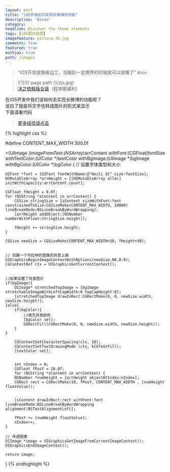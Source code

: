 ```yaml
---
layout: post
title: "iOS开发如何实现长微博的功能"
description: "Bison"
category: 
headline: Discover the theme elements
tags: [iOS图片处理]
imagefeature: picture-35.jpg
comments: true
featured: true
mathjax: true
path: /images
---
```


>&quot;iOS开发就像搬运工，当搬到一定境界的时候就可以偷懒了&quot;
><small><cite title="Plato">Bison</cite></small>

>![1]({{ page.path }}/zjs.jpg)<br>
>[冰之依韩版女装](http://allluckly.taobao.com/)（程序媛福利）

在iOS开发中我们该如何去实现长微博的功能呢？<br>
说白了就是将文字也转成图片的形式来显示<br>
下面请看代码<br>

 > [更多经验请点击](http://allluckly.cf/) 


{% highlight css %}

#define CONTENT_MAX_WIDTH   300.0f

+(UIImage *)imageFromText:(NSArray*)arrContent withFont:(CGFloat)fontSize withTextColor:(UIColor *)textColor withBgImage:(UIImage *)bgImage withBgColor:(UIColor *)bgColor
{
// 设置字体类型和大小

    UIFont *font = [UIFont fontWithName:@"Heiti SC" size:fontSize];
    NSMutableArray *arrHeight = [[NSMutableArray alloc] initWithCapacity:arrContent.count];

    CGFloat fHeight = 0.0f;
    for (NSString *sContent in arrContent) {
        CGSize stringSize = [sContent sizeWithFont:font constrainedToSize:CGSizeMake(CONTENT_MAX_WIDTH, 10000) lineBreakMode:NSLineBreakByWordWrapping];
        [arrHeight addObject:[NSNumber numberWithFloat:stringSize.height]];

        fHeight += stringSize.height;
    }

    CGSize newSize = CGSizeMake(CONTENT_MAX_WIDTH+20, fHeight+50);


    // 创建一个可拉伸的图像的背景上画
    UIGraphicsBeginImageContextWithOptions(newSize,NO,0.0);
    CGContextRef ctx = UIGraphicsGetCurrentContext();


    //如果设置了背景图片
    if(bgImage){
        UIImage* stretchedTopImage = [bgImage stretchableImageWithLeftCapWidth:0 topCapHeight:0];
        [stretchedTopImage drawInRect:CGRectMake(0, 0, newSize.width, newSize.height)];
    }else{
        if(bgColor){
            //填充背景颜色
            [bgColor set];
            UIRectFill(CGRectMake(0, 0, newSize.width, newSize.height));
        }
    }

        CGContextSetCharacterSpacing(ctx, 10);
        CGContextSetTextDrawingMode (ctx, kCGTextFill);
        [textColor set];


        int nIndex = 0;
        CGFloat fPosY = 20.0f;
        for (NSString *sContent in arrContent) {
        NSNumber *numHeight = [arrHeight objectAtIndex:nIndex];
        CGRect rect = CGRectMake(10, fPosY, CONTENT_MAX_WIDTH , [numHeight floatValue]);


        [sContent drawInRect:rect withFont:font lineBreakMode:NSLineBreakByWordWrapping alignment:NSTextAlignmentLeft];

        fPosY += [numHeight floatValue];
        nIndex++;
    }

    // 传递图像
    UIImage *image = UIGraphicsGetImageFromCurrentImageContext();
    UIGraphicsEndImageContext();

    return image;

}
{% endhighlight %}


